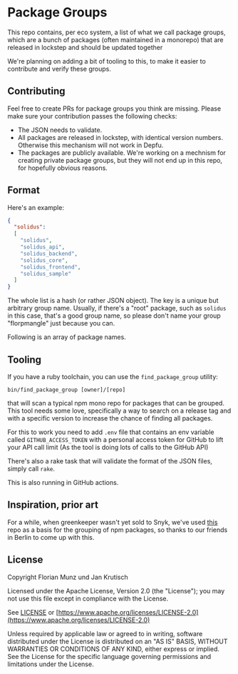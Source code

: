 # Package Groups

This repo contains, per eco system, a list of what we call package groups, which
are a bunch of packages (often maintained in a monorepo) that are released in
lockstep and should be updated together

We're planning on adding a bit of tooling to this, to make it easier to
contribute and verify these groups.

## Contributing

Feel free to create PRs for package groups you think are missing. Please make
sure your contribution passes the following checks:

- The JSON needs to validate.
- All packages are released in lockstep, with identical version numbers.
  Otherwise this mechanism will not work in Depfu.
- The packages are publicly available. We're working on a mechnism for creating
  private package groups, but they will not end up in this repo, for hopefully
  obvious reasons.

## Format

Here's an example:

```json
{
  "solidus":
  [
    "solidus",
    "solidus_api",
    "solidus_backend",
    "solidus_core",
    "solidus_frontend",
    "solidus_sample"
  ]
}
```

The whole list is a hash (or rather JSON object). The key is a unique but
arbitrary group name. Usually, if there's a "root" package, such as `solidus` in
this case, that's a good group name, so please don't name your group
"florpmangle" just because you can.

Following is an array of package names.

## Tooling

If you have a ruby toolchain, you can use the `find_package_group` utility:

`bin/find_package_group [owner]/[repo]`

that will scan a typical npm mono repo for packages that can be grouped. This
tool needs some love, specifically a way to search on a release tag and with a
specific version to increase the chance of finding all packages.

For this to work you need to add `.env` file that contains an env variable
called `GITHUB_ACCESS_TOKEN` with a personal access token for GitHub to lift
your API call limit (As the tool is doing lots of calls to the GitHub API)

There's also a rake task that will validate the format of the JSON files, simply
call `rake`.

This is also running in GitHub actions.

## Inspiration, prior art

For a while, when greenkeeper wasn't yet sold to Snyk, we've used
[this](https://github.com/greenkeeperio/monorepo-definitions) repo as a basis
for the grouping of npm packages, so thanks to our friends in Berlin to come up
with this.

## License

Copyright Florian Munz und Jan Krutisch

Licensed under the Apache License, Version 2.0 (the "License");
you may not use this file except in compliance with the License.

See [LICENSE](LICENSE) or [https://www.apache.org/licenses/LICENSE-2.0](https://www.apache.org/licenses/LICENSE-2.0)

Unless required by applicable law or agreed to in writing, software
distributed under the License is distributed on an "AS IS" BASIS,
WITHOUT WARRANTIES OR CONDITIONS OF ANY KIND, either express or implied.
See the License for the specific language governing permissions and
limitations under the License.
